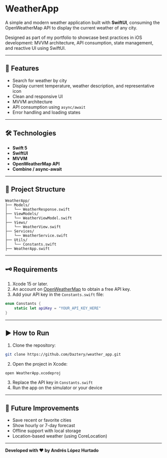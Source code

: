 # WeatherApp

A simple and modern weather application built with **SwiftUI**, consuming the OpenWeatherMap API to display the current weather of any city.

Designed as part of my portfolio to showcase best practices in iOS development: MVVM architecture, API consumption, state management, and reactive UI using SwiftUI.

---

## 🚀 Features

- Search for weather by city
- Display current temperature, weather description, and representative icon
- Clean and responsive UI
- MVVM architecture
- API consumption using `async/await`
- Error handling and loading states

---

## 🛠 Technologies

- **Swift 5**
- **SwiftUI**
- **MVVM**
- **OpenWeatherMap API**
- **Combine / async-await**

---

## 🧱 Project Structure

```
WeatherApp/
├── Models/
│   └── WeatherResponse.swift
├── ViewModels/
│   └── WeatherViewModel.swift
├── Views/
│   └── WeatherView.swift
├── Services/
│   └── WeatherService.swift
├── Utils/
│   └── Constants.swift
├── WeatherApp.swift
```

---

## 🗝 Requirements

1. Xcode 15 or later.
2. An account on [OpenWeatherMap](https://openweathermap.org/api) to obtain a free API key.
3. Add your API key in the `Constants.swift` file:

```swift
enum Constants {
    static let apiKey = "YOUR_API_KEY_HERE"
}
```

---

## ▶️ How to Run

1. Clone the repository:
```bash
git clone https://github.com/Daztery/weather_app.git
```

2. Open the project in Xcode:
```bash
open WeatherApp.xcodeproj
```

3. Replace the API key in `Constants.swift`
4. Run the app on the simulator or your device

---

## 📌 Future Improvements

- Save recent or favorite cities
- Show hourly or 7-day forecast
- Offline support with local storage
- Location-based weather (using CoreLocation)


---

**Developed with ❤️ by Andrés López Hurtado**

